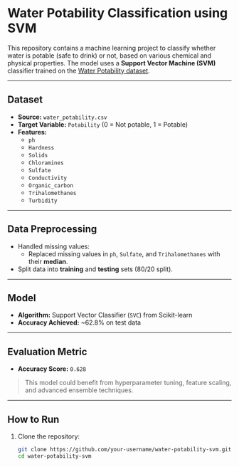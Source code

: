 # Water Potability Classification using SVM

This repository contains a machine learning project to classify whether water is potable (safe to drink) or not, based on various chemical and physical properties. The model uses a **Support Vector Machine (SVM)** classifier trained on the [Water Potability dataset](https://www.kaggle.com/adityakadiwal/water-potability).

---

## Dataset

- **Source:** `water_potability.csv`
- **Target Variable:** `Potability` (0 = Not potable, 1 = Potable)
- **Features:**
  - `ph`
  - `Hardness`
  - `Solids`
  - `Chloramines`
  - `Sulfate`
  - `Conductivity`
  - `Organic_carbon`
  - `Trihalomethanes`
  - `Turbidity`

---

## Data Preprocessing

- Handled missing values:
  - Replaced missing values in `ph`, `Sulfate`, and `Trihalomethanes` with their **median**.
- Split data into **training** and **testing** sets (80/20 split).

---

## Model

- **Algorithm:** Support Vector Classifier (`SVC`) from Scikit-learn
- **Accuracy Achieved:** ~62.8% on test data

---

## Evaluation Metric

- **Accuracy Score:** `0.628`

> This model could benefit from hyperparameter tuning, feature scaling, and advanced ensemble techniques.

---

## How to Run

1. Clone the repository:
   ```bash
   git clone https://github.com/your-username/water-potability-svm.git
   cd water-potability-svm
